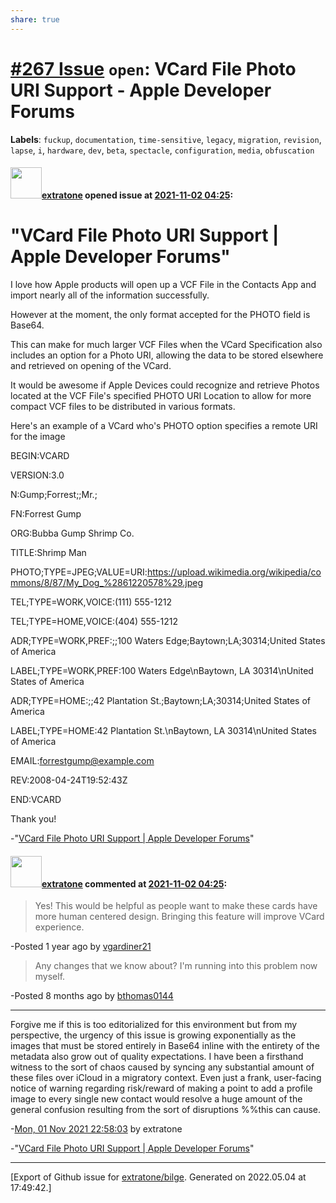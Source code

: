 ```yaml
---
share: true
---
```

# [\#267 Issue](https://github.com/extratone/bilge/issues/267) `open`: VCard File Photo URI Support - Apple Developer Forums
**Labels**: `fuckup`, `documentation`, `time-sensitive`, `legacy`, `migration`, `revision`, `lapse`, `i`, `hardware`, `dev`, `beta`, `spectacle`, `configuration`, `media`, `obfuscation`


#### <img src="https://avatars.githubusercontent.com/u/43663476?u=5047287ff0b8c3ce7f7e5858d204c9b3e57d8e44&v=4" width="50">[extratone](https://github.com/extratone) opened issue at [2021-11-02 04:25](https://github.com/extratone/bilge/issues/267):

# "VCard File Photo URI Support | Apple Developer Forums" 

I love how Apple products will open up a VCF File in the Contacts App and import nearly all of the information successfully.

However at the moment, the only format accepted for the PHOTO field is Base64.

This can make for much larger VCF Files when the VCard Specification also includes an option for a Photo URI, allowing the data to be stored elsewhere and retrieved on opening of the VCard.

It would be awesome if Apple Devices could recognize and retrieve Photos located at the VCF File's specified PHOTO URI Location to allow for more compact VCF files to be distributed in various formats.

Here's an example of a VCard who's PHOTO option specifies a remote URI for the image

BEGIN:VCARD

VERSION:3.0

N:Gump;Forrest;;Mr.;

FN:Forrest Gump

ORG:Bubba Gump Shrimp Co.

TITLE:Shrimp Man

PHOTO;TYPE=JPEG;VALUE=URI:<https://upload.wikimedia.org/wikipedia/commons/8/87/My_Dog_%2861220578%29.jpeg>

TEL;TYPE=WORK,VOICE:(111) 555-1212

TEL;TYPE=HOME,VOICE:(404) 555-1212

ADR;TYPE=WORK,PREF:;;100 Waters Edge;Baytown;LA;30314;United States of America

LABEL;TYPE=WORK,PREF:100 Waters Edge\nBaytown\, LA 30314\nUnited States of America

ADR;TYPE=HOME:;;42 Plantation St.;Baytown;LA;30314;United States of America

LABEL;TYPE=HOME:42 Plantation St.\nBaytown\, LA 30314\nUnited States of America

EMAIL:[forrestgump@example.com](mailto:forrestgump@example.com)

REV:2008-04-24T19:52:43Z

END:VCARD

Thank you!

-"[VCard File Photo URI Support | Apple Developer Forums](https://developer.apple.com/forums/thread/132554?answerId=420734022#420734022)"

#### <img src="https://avatars.githubusercontent.com/u/43663476?u=5047287ff0b8c3ce7f7e5858d204c9b3e57d8e44&v=4" width="50">[extratone](https://github.com/extratone) commented at [2021-11-02 04:25](https://github.com/extratone/bilge/issues/267#issuecomment-957093474):

> Yes! This would be helpful as people want to make these cards have more human centered design. Bringing this feature will improve VCard experience.

-Posted 1 year ago by [vgardiner21](https://developer.apple.com/forums/profile/vgardiner21)

> Any changes that we know about? I'm running into this problem now myself.
 
-Posted 8 months ago by [bthomas0144](https://developer.apple.com/forums/profile/bthomas0144)

***

Forgive me if this is too editorialized for this environment but from my perspective, the urgency of this issue is growing exponentially as the images that must be stored entirely in Base64 inline with the entirety of the metadata also grow out of quality expectations. I have been a firsthand witness to the sort of chaos caused by syncing any substantial amount of these files over iCloud in a migratory context. Even just a frank, user-facing notice of warning regarding risk/reward of making a point to add a profile image to every single new contact would resolve a huge amount of the general confusion resulting from the sort of disruptions %%this can cause.


-[Mon, 01 Nov 2021 22:58:03](https://developer.apple.com/forums/thread/132554?answerId=693470022#693470022) by extratone


-"[VCard File Photo URI Support | Apple Developer Forums](https://developer.apple.com/forums/thread/13%%2554?login=true&page=1#693470022)"


-------------------------------------------------------------------------------



[Export of Github issue for [extratone/bilge](https://github.com/extratone/bilge). Generated on 2022.05.04 at 17:49:42.]
